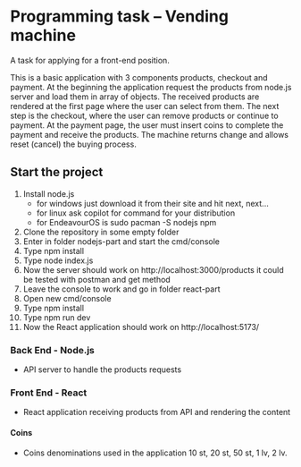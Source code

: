 # Programming task – Vending machine
А task for applying for a front-end position.

This is a basic application with 3 components products, checkout and payment. 
At the beginning the application request the products from node.js server and load them in array of objects.
The received products are rendered at the first page where the user can select from them. The next step is the checkout, where the user can remove products or continue to payment. At the payment page, the user must insert coins to complete the payment and receive the products. The machine returns change and allows reset (cancel) the buying process.

## Start the project
1. Install node.js
    - for windows just download it from their site and hit next, next...
    - for linux ask copilot for command for your distribution
    - for EndeavourOS is sudo pacman -S nodejs npm
2. Clone the repository in some empty folder
3. Enter in folder nodejs-part and start the cmd/console
4. Type npm install
5. Type node index.js
6. Now the server should work on http://localhost:3000/products it could be tested with postman and get method
7. Leave the console to work and go in folder react-part
8. Open new cmd/console
9. Type npm install
10. Type npm run dev
11. Now the React application should work on http://localhost:5173/

### Back End - Node.js
- API server to handle the products requests
### Front End - React
- React application receiving products from API and rendering the content

#### Coins
- Coins denominations used in the application
10 st, 20 st, 50 st, 1 lv, 2 lv.
